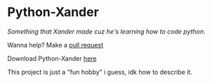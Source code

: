# Python-Xander
*Something that Xander made cuz he's learning how to code python.*

Wanna help?
Make a [pull request](https://github.com/XanderFromFortnite/Python/pulls)

Download Python-Xander [here](https://github.com/XanderFromFortnite/Python/releases)

This project is just a "fun hobby" i guess, idk how to describe it.
